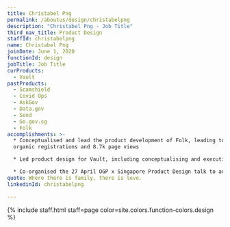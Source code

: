 ```yaml
---
title: Christabel Png
permalink: /aboutus/design/christabelpng
description: "Christabel Png - Job Title"
third_nav_title: Product Design
staffId: christabelpng
name: Christabel Png
joinDate: June 1, 2020
functionId: design
jobTitle: Job Title
curProducts:
  - Vault
pastProducts:
  - Scamshield
  - Covid Ops
  - AskGov
  - Data.gov
  - Send
  - Go.gov.sg
  - Folk
accomplishments: >-
  * Conceptualised and lead the product development of Folk, leading to 273
  organic registrations and 8.7k page views

  * Led product design for Vault, including conceptualising and executing UI for all features in Vault Workspace

  * Co-organised the 27 April OGP x Singapore Product Design talk to advocate and propagate OGP design practices
quote: Where there is family, there is love.
linkedinId: christabelpng

---
```


{% include staff.html staff=page color=site.colors.function-colors.design %}

